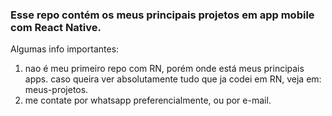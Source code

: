 ###   Esse repo contém os meus principais projetos em app mobile com React Native.

Algumas info importantes:

1. nao é meu primeiro repo com RN, porém onde está meus principais apps. caso queira ver absolutamente tudo que ja codei em RN, veja em: meus-projetos.
2. me contate por whatsapp preferencialmente, ou por e-mail. 
